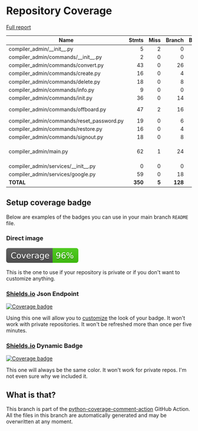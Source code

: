 # Repository Coverage

[Full report](https://htmlpreview.github.io/?https://github.com/compilerla/compiler-admin/blob/python-coverage-comment-action-data/htmlcov/index.html)

| Name                                        |    Stmts |     Miss |   Branch |   BrPart |   Cover |   Missing |
|-------------------------------------------- | -------: | -------: | -------: | -------: | ------: | --------: |
| compiler\_admin/\_\_init\_\_.py             |        5 |        2 |        0 |        0 |     60% |       5-7 |
| compiler\_admin/commands/\_\_init\_\_.py    |        2 |        0 |        0 |        0 |    100% |           |
| compiler\_admin/commands/convert.py         |       43 |        0 |       26 |        1 |     99% |    66->74 |
| compiler\_admin/commands/create.py          |       16 |        0 |        4 |        0 |    100% |           |
| compiler\_admin/commands/delete.py          |       18 |        0 |        8 |        1 |     96% |    24->30 |
| compiler\_admin/commands/info.py            |        9 |        0 |        0 |        0 |    100% |           |
| compiler\_admin/commands/init.py            |       36 |        0 |       14 |        1 |     98% |    21->18 |
| compiler\_admin/commands/offboard.py        |       47 |        2 |       16 |        2 |     94% |42->48, 75-76 |
| compiler\_admin/commands/reset\_password.py |       19 |        0 |        6 |        0 |    100% |           |
| compiler\_admin/commands/restore.py         |       16 |        0 |        4 |        0 |    100% |           |
| compiler\_admin/commands/signout.py         |       18 |        0 |        8 |        1 |     96% |    24->30 |
| compiler\_admin/main.py                     |       62 |        1 |       24 |        2 |     97% |95->exit, 100 |
| compiler\_admin/services/\_\_init\_\_.py    |        0 |        0 |        0 |        0 |    100% |           |
| compiler\_admin/services/google.py          |       59 |        0 |       18 |        0 |    100% |           |
|                                   **TOTAL** |  **350** |    **5** |  **128** |    **8** | **97%** |           |


## Setup coverage badge

Below are examples of the badges you can use in your main branch `README` file.

### Direct image

[![Coverage badge](https://raw.githubusercontent.com/compilerla/compiler-admin/python-coverage-comment-action-data/badge.svg)](https://htmlpreview.github.io/?https://github.com/compilerla/compiler-admin/blob/python-coverage-comment-action-data/htmlcov/index.html)

This is the one to use if your repository is private or if you don't want to customize anything.

### [Shields.io](https://shields.io) Json Endpoint

[![Coverage badge](https://img.shields.io/endpoint?url=https://raw.githubusercontent.com/compilerla/compiler-admin/python-coverage-comment-action-data/endpoint.json)](https://htmlpreview.github.io/?https://github.com/compilerla/compiler-admin/blob/python-coverage-comment-action-data/htmlcov/index.html)

Using this one will allow you to [customize](https://shields.io/endpoint) the look of your badge.
It won't work with private repositories. It won't be refreshed more than once per five minutes.

### [Shields.io](https://shields.io) Dynamic Badge

[![Coverage badge](https://img.shields.io/badge/dynamic/json?color=brightgreen&label=coverage&query=%24.message&url=https%3A%2F%2Fraw.githubusercontent.com%2Fcompilerla%2Fcompiler-admin%2Fpython-coverage-comment-action-data%2Fendpoint.json)](https://htmlpreview.github.io/?https://github.com/compilerla/compiler-admin/blob/python-coverage-comment-action-data/htmlcov/index.html)

This one will always be the same color. It won't work for private repos. I'm not even sure why we included it.

## What is that?

This branch is part of the
[python-coverage-comment-action](https://github.com/marketplace/actions/python-coverage-comment)
GitHub Action. All the files in this branch are automatically generated and may be
overwritten at any moment.